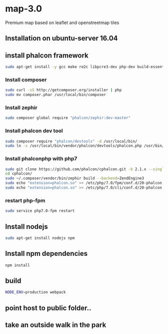 # map-3.0

Premium map based on leaflet and openstreetmap tiles

## Installation on ubuntu-server 16.04

## install phalcon framework

```sh
sudo apt-get install -y gcc make re2c libpcre3-dev php-dev build-essential php-zip
```

### Install composer

```sh
sudo curl -sS http://getcomposer.org/installer | php
sudo mv composer.phar /usr/local/bin/composer
```

### Install zephir

```sh
sudo composer global require "phalcon/zephir:dev-master" 
```

### Install phalcon dev tool 

```sh
sudo composer require "phalcon/devtools" -d /usr/local/bin/
sudo ln -s /usr/local/bin/vendor/phalcon/devtools/phalcon.php /usr/bin/phalcon
```

### Install phalconphp with php7

```sh
sudo git clone https://github.com/phalcon/cphalcon.git -b 2.1.x --single-branch
cd cphalcon/
sudo ~/.composer/vendor/bin/zephir build --backend=ZendEngine3
sudo echo "extension=phalcon.so" >> /etc/php/7.0/fpm/conf.d/20-phalcon.ini
sudo echo "extension=phalcon.so" >> /etc/php/7.0/cli/conf.d/20-phalcon.ini
```

### restart php-fpm

```sh
sudo service php7.0-fpm restart
```

## Install nodejs

```sh
sudo apt-get install nodejs npm
```

## Install npm dependencies

```sh
npm install
```

## build

```sh
NODE_ENV=production webpack
```

## point host to public folder..

## take an outside walk in the park
